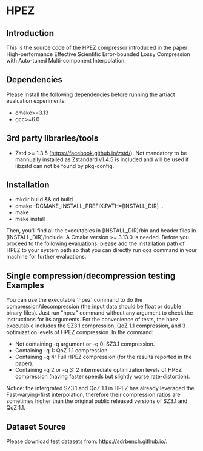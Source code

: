 # HPEZ

## Introduction

This is the source code of the HPEZ compressor introduced in the paper: High-performance Effective Scientific Error-bounded Lossy Compression with Auto-tuned Multi-component Interpolation.

## Dependencies

Please Install the following dependencies before running the artiact evaluation experiments:

* cmake>=3.13
* gcc>=6.0

## 3rd party libraries/tools

* Zstd >= 1.3.5 (https://facebook.github.io/zstd/). Not mandatory to be mannually installed as Zstandard v1.4.5 is included and will be used if libzstd can not be found by pkg-config.

## Installation

* mkdir build && cd build
* cmake -DCMAKE_INSTALL_PREFIX:PATH=[INSTALL_DIR] ..
* make
* make install

Then, you'll find all the executables in [INSTALL_DIR]/bin and header files in [INSTALL_DIR]/include. A Cmake version >= 3.13.0 is needed. 
Before you proceed to the following evaluations, please add the installation path of HPEZ to your system path so that you can directly run qoz command in your machine for further evaluations.

## Single compression/decompression testing Examples

You can use the executable 'hpez' command to do the compression/decompression (the input data should be float or double binary files). Just run "hpez" command without any argument to check the instructions for its arguments.
For the convenience of tests, the hpez executable includes the SZ3.1 compression, QoZ 1.1 compression, and 3 optimization levels of HPEZ compression. In the command:
* Not containing -q argument or -q 0: SZ3.1 compression.
* Containing -q 1: QoZ 1.1 compression.
* Containing -q 4: Full HPEZ compression (for the results reported in the paper).
* Containing -q 2 or -q 3: 2 intermediate optimization levels of HPEZ compression (having faster speeds but slightly worse rate-distortion).

Notice: the intergrated SZ3.1 and QoZ 1.1 in HPEZ has already leveraged the Fast-varying-first interpolation, therefore their compression ratios are sometimes higher than the original public released versions of SZ3.1 and QoZ 1.1.

## Dataset Source 

Please download test datasets from: https://sdrbench.github.io/. 


